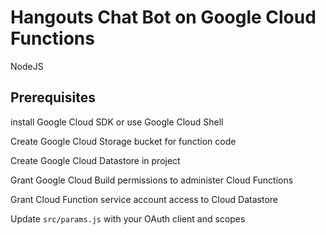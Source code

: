 # Hangouts Chat Bot on Google Cloud Functions

NodeJS

## Prerequisites

install Google Cloud SDK or use Google Cloud Shell

Create Google Cloud Storage bucket for function code

Create Google Cloud Datastore in project

Grant Google Cloud Build permissions to administer Cloud Functions

Grant Cloud Function service account access to Cloud Datastore

Update ```src/params.js``` with your OAuth client and scopes